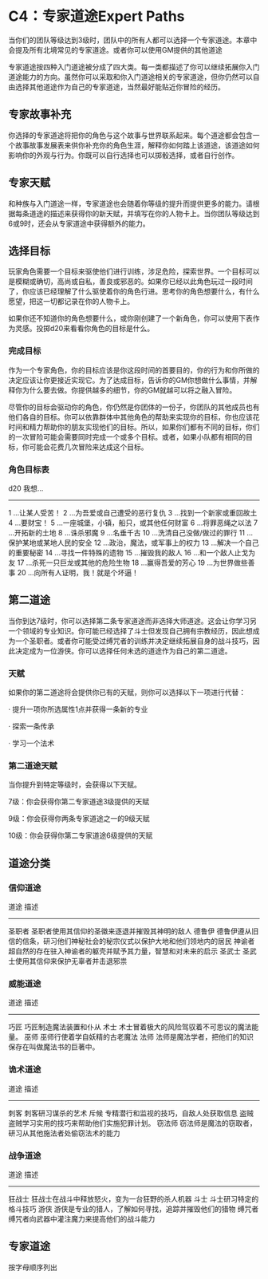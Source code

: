 # **C4：专家道途**Expert Paths

当你们的团队等级达到3级时，团队中的所有人都可以选择一个专家道途。本章中会提及所有北境常见的专家道途。或者你可以使用GM提供的其他道途

专家道途按四种入门道途被分成了四大类。每一类都描述了你可以继续拓展你入门道途能力的方向。虽然你可以采取和你入门道途相关的专家道途，但你仍然可以自由选择其他道途作为自己的专家道途，当然最好能贴近你冒险的经历。

## 专家故事补充

你选择的专家道途将把你的角色与这个故事与世界联系起来。每个道途都会包含一个故事故事发展表来供你补充你的角色生涯，解释你如何踏上该道途，该道途如何影响你的外观与行为。你既可以自行选择也可以掷骰选择，或者自行创作。

## 专家天赋

和种族与入门道途一样，专家道途也会随着你等级的提升而提供更多的能力。请根据每条道途的描述来获得你的新天赋，并填写在你的人物卡上。当你团队等级达到6或9时，还会从专家道途中获得额外的能力。

## 选择目标

玩家角色需要一个目标来驱使他们进行训练，涉足危险，探索世界。一个目标可以是模糊或确切，高尚或自私，善良或邪恶的。如果你已经以此角色玩过一段时间了，你应该已经理解了什么驱使着你的角色行进。思考你的角色想要什么，有什么愿望，把这一切都记录在你的人物卡上。

如果你还不知道你的角色想要什么，或你刚创建了一个新角色，你可以使用下表作为灵感。投掷d20来看看你角色的目标是什么。

### 完成目标

作为一个专家角色，你的目标应该是你这段时间的首要目的，你的行为和你所做的决定应该让你更接近实现它。为了达成目标，告诉你的GM你想做什么事情，并解释你为什么要去做。你提供越多的细节，你的GM就越可以将之融入冒险。

尽管你的目标会驱动你的角色，你仍然是你团体的一份子，你团队的其他成员也有他们各自的目标。你可以依靠群体中其他角色的帮助来实现你的目标，你也应该花时间和精力帮助你的朋友实现他们的目标。所以，如果你们都有不同的目标，你们的一次冒险可能会需要同时完成一个或多个目标。或者，如果小队都有相同的目标，你可能会花费几次冒险来达成这个目标。

### 角色目标表

  d20   我想\...
  ----- ------------------------------------------
  1     \...让某人受苦！
  2     \...为吾爱或自己遭受的恶行复仇
  3     \...找到一个新家或重回故土
  4     \...要财宝！
  5     \...一座城堡，小镇，船只，或其他任何财富
  6     \...将罪恶绳之以法
  7     \...开拓新的土地
  8     \...诛杀邪魔
  9     \...名垂千古
  10    \...洗清自己没做/做过的罪行
  11    \...保护某地或某地人民的安全
  12    \...政治，魔法，或军事上的权力
  13    \...解决一个自己的重要秘密
  14    \...寻找一件特殊的遗物
  15    \...摧毁我的敌人
  16    \...和一个敌人止戈为友
  17    \...杀死一只巨龙或其他的危险生物
  18    \...赢得吾爱的芳心
  19    \...为世界做些善事
  20    \...向所有人证明，我！就是个坏逼！

## 第二道途

当你到达7级时，你可以选择第二条专家道途而非选择大师道途。这会让你学习另一个领域的专业知识。你可能已经选择了斗士但发现自己拥有宗教经历，因此想成为一个圣职者。或者你可能受过缚咒者的训练并决定继续拓展自身的战斗技巧，因此决定成为一位游侠。你可以选择任何未选的道途作为自己的第二道途。

### 天赋

如果你的第二道途将会提供你已有的天赋，则你可以选择以下一项进行代替：

· 提升一项你所选属性1点并获得一条新的专业

· 探索一条传承

· 学习一个法术

### 第二道途天赋

当你提升到特定等级时，会获得以下天赋。

7级：你会获得你第二专家道途3级提供的天赋

9级：你会获得你两条专家道途之一的9级天赋

10级：你会获得你第二专家道途6级提供的天赋

## 道途分类

### 信仰道途

  道途     描述
  -------- ------------------------------------------------------------------------------
  圣职者   圣职者使用其信仰的圣徽来逐退并摧毁其神明的敌人
  德鲁伊   德鲁伊遵从旧信的信条，研习他们神秘社会的秘宗仪式以保护大地和他们领地内的居民
  神谕者   超自然的存在驻入神谕者的躯壳并赋予其力量，智慧和对未来的启示
  圣武士   圣武士使用其信仰来保护无辜者并击退邪祟

### 威能道途

  道途   描述
  ------ --------------------------------------------------------
  巧匠   巧匠制造魔法装置和仆从
  术士   术士冒着极大的风险驾驭着不可思议的魔法能量。
  巫师   巫师行使着学自妖精的古老魔法
  法师   法师是魔法学者，把他们的知识保存在叫做魔法书的巨著中。

### 诡术道途

  道途     描述
  -------- --------------------------------------------------------
  刺客     刺客研习谋杀的艺术
  斥候     专精潜行和监视的技巧，自敌人处获取信息
  盗贼     盗贼学习实用的技巧来帮助他们实施犯罪计划。
  窃法师   窃法师是魔法的窃取者，研习从其他施法者处偷窃法术的能力

### 战争道途

  道途     描述
  -------- ------------------------------------------------------
  狂战士   狂战士在战斗中释放怒火，变为一台狂野的杀人机器
  斗士     斗士研习特定的格斗技巧
  游侠     游侠是专业的猎人，了解如何寻找，追踪并摧毁他们的猎物
  缚咒者   缚咒者向武器中灌注魔力来提高他们的战斗能力

## 专家道途

按字母顺序列出
